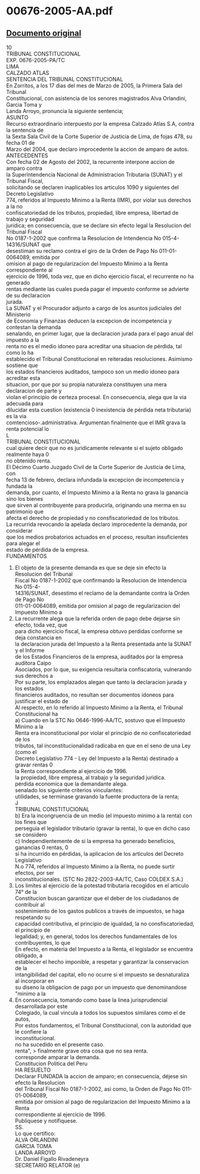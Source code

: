 
00676-2005-AA.pdf
=================
  
[Documento original](https://tc.gob.pe/jurisprudencia/2005/00676-2005-AA.pdf)  
---  
10  
TRIBUNAL CONSTITUCIONAL  
EXP. 0676-2005-PA/TC  
LIMA  
CALZADO ATLAS  
SENTENCIA DEL TRIBUNAL CONSTITUCIONAL  
En Zorritos, a los 17 dias del mes de Marzo de 2005, la Primera Sala del Tribunal  
Constitucional, con asistencia de los senores magistrados Alva Orlandini, Garcia Toma y  
Landa Arroyo, pronuncia la siguiente sentencia;  
ASUNTO  
Recurso extraordinario interpuesto por la empresa Calzado Atlas S.A, contra la sentencia de  
la Sexta Sala Civil de la Corte Superior de Justicia de Lima, de fojas 478, su fecha 01 de  
Marzo del 2004, que declaro improcedente la accion de amparo de autos.  
ANTECEDENTES  
Con fecha 02 de Agosto del 2002, la recurrente interpone accion de amparo contra  
la Superintendencia Nacional de Administracion Tributaria (SUNAT) y el Tribunal Fiscal,  
solicitando se declaren inaplicables los articulos 1090 y siguientes del Decreto Legislativo  
774, referidos al Impuesto Minimo a la Renta (IMR), por violar sus derechos a la no  
confiscatoriedad de los tributos, propiedad, libre empresa, libertad de trabajo y seguridad  
juridica; en consecuencia, que se declare sin efecto legal la Resolucion del Tribunal Fiscal  
No 0187-1-2002 que confirma la Resolucion de Intendencia No 015-4-14316/SUNAT que  
desestiman su reclamo contra el giro de la Orden de Pago No 011-01-0064089, emitida por  
omision al pago de regularizacion del Impuesto Minimo a la Renta correspondiente al  
ejercicio de 1996, toda vez, que en dicho ejercicio fiscal, el recurrente no ha generado  
rentas mediante las cuales pueda pagar el impuesto conforme se advierte de su declaracion  
jurada.  
La SUNAT y el Procurador adjunto a cargo de los asuntos judiciales del Ministerio  
de Economia y Finanzas deducen la excepcion de incompetencia y contestan la demanda  
senalando, en primer lugar, que la declaracion jurada para el pago anual del impuesto a la  
renta no es el medio idoneo para acreditar una situacion de pérdida, tal como lo ha  
establecido el Tribunal Constitucional en reiteradas resoluciones. Asimismo sostiene que  
los estados financieros auditados, tampoco son un medio idoneo para acreditar esta  
situacion, por que por su propia naturaleza constituyen una mera declaracion de parte y  
violan el principio de certeza procesal. En consecuencia, alega que la via adecuada para  
dilucidar esta cuestion (existencia 0 inexistencia de pérdida neta tributaria) es la via  
comtencioso-.administrativa. Argumentan finalmente que el IMR grava la renta potencial lo  
L  
TRIBUNAL CONSTITUCIONAL  
cual quiere decir que no es juridicamente relevante si el sujeto obligado realmente haya 0  
no obtenido renta.  
El Décimo Cuarto Juzgado Civil de la Corte Superior de Justicia de Lima, con  
fecha 13 de febrero, declara infundada la excepcion de incompetencia y fundada la  
demanda, por cuanto, el Impuesto Minimo a la Renta no grava la ganancia sino los bienes  
que sirven al contribuyente para producirla, originando una merma en su patrimonio que  
afecta el derecho de propiedad y no consfiscatoriedad de los tributos.  
La recurrida revocando la apelada declaro improcedente la demanda, por considerar  
que los medios probatorios actuados en el proceso, resultan insuficientes para alegar el  
estado de pérdida de la empresa.  
FUNDAMENTOS  
1. El objeto de la presente demanda es que se deje sin efecto la Resolucion del Tribunal  
Fiscal No 0187-1-2002 que confirmando la Resolucion de Intendencia No 015-4-  
14316/SUNAT, desestimo el reclamo de la demandante contra la Orden de Pago No  
011-01-0064089, emitida por omision al pago de regularizacion del Impuesto Minimo a  
2. La recurrente alega que la referida orden de pago debe dejarse sin efecto, toda vez, que  
para dicho ejercicio fiscal, la empresa obtuvo perdidas conforme se deja constancia en  
la declaracion jurada del Impuesto a la Renta presentada ante la SUNAT y el Informe  
de los Estados Financieros de la empresa, auditados por la empresa auditora Caipo  
Asociados, por lo que, su exigencia resultaria confiscatoria, vulnerando sus derechos a  
Por su parte, los emplazados alegan que tanto la declaracion jurada y los estados  
financieros auditados, no resultan ser documentos idoneos para justificar el estado de  
Al respecto, en lo referido al Impuesto Minimo a la Renta, el Tribunal Constitucional ha  
a) Cuando en la STC No 0646-1996-AA/TC, sostuvo que el Impuesto Minimo a la  
Renta era inconstitucional por violar el principio de no confiscatoriedad de los  
tributos, tal inconstitucionalidad radicaba en que en el seno de una Ley (como el  
Decreto Legislativo 774 - Ley del Impuesto a la Renta) destinado a gravar rentas 0  
la Renta correspondiente al ejercicio de 1996.  
la propiedad, libre empresa, al trabajo y la seguridad juridica.  
pérdida economica que la demandante alega.  
senalado los siguiente criterios vinculantes:  
utilidades, se terminase gravando la fuente productora de la renta;  
J  
TRIBUNAL CONSTITUCIONAL  
b) Era la incongruencia de un medio (el impuesto minimo a la renta) con los fines que  
perseguia el legislador tributario (gravar la renta), lo que en dicho caso se considero  
c) Independientemente de si la empresa ha generado beneficios, ganancias 0 rentas, 0  
si ha incurrido en pérdidas, la aplicacion de los articulos del Decreto Legislativo  
N.o 774, referidos al Impuesto Minimo a la Renta, no puede surtir efectos, por ser  
inconstitucionales. (STC No 2822-2003-AA/TC, Caso COLDEX S.A.)  
4. Los limites al ejercicio de la potestad tributaria recogidos en el articulo 74° de la  
Constitucion buscan garantizar que el deber de los ciudadanos de contribuir al  
sostenimiento de los gastos publicos a través de impuestos, se haga respetando su  
capacidad contributiva, el principio de igualdad, la no consfiscatoriedad, el principio de  
legalidad; y, en general, todos los derechos fundamentales de los contribuyentes, lo que  
En efecto, en materia del Impuesto a la Renta, el legislador se encuentra obligado, a  
establecer el hecho imponible, a respetar y garantizar la conservacion de la  
intangibilidad del capital, ello no ocurre si el impuesto se desnaturaliza al incorporar en  
su diseno la obligacion de pago por un impuesto que denominandose "minimo a la  
5. En consecuencia, tomando como base la linea jurisprudencial desarrollada por este  
Colegiado, la cual vincula a todos los supuestos similares como el de autos,  
Por estos fundamentos, el Tribunal Constitucional, con la autoridad que le confiere la  
inconstitucional.  
no ha sucedido en el presente caso.  
renta", > finalmente grave otra cosa que no sea renta.  
corresponde amparar la demanda.  
Constitucion Politica del Peru  
HA RESUELTO  
Declarar FUNDADA la accion de amparo; en consecuencia, déjese sin efecto la Resolucion  
del Tribunal Fiscal No 0187-1-2002, asi como, la Orden de Pago No 011-01-0064089,  
emitida por omision al pago de regularizacion del Impuesto Minimo a la Renta  
correspondiente al ejercicio de 1996.  
Publiquese y notifiquese.  
SS.  
Lo que certifico:  
ALVA ORLANDINI  
GARCIA TOMA  
LANDA ARROYD  
Dr. Daniel Figallo Rivadeneyra  
SECRETARIO RELATOR (e)